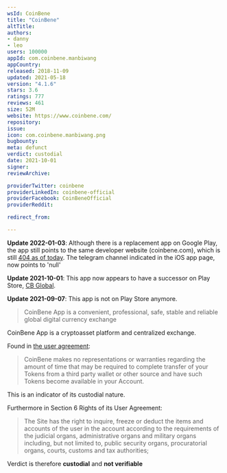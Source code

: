 ```yaml
---
wsId: CoinBene
title: "CoinBene"
altTitle: 
authors:
- danny
- leo
users: 100000
appId: com.coinbene.manbiwang
appCountry: 
released: 2018-11-09
updated: 2021-05-18
version: "4.1.6"
stars: 3.6
ratings: 777
reviews: 461
size: 52M
website: https://www.coinbene.com/
repository: 
issue: 
icon: com.coinbene.manbiwang.png
bugbounty: 
meta: defunct
verdict: custodial
date: 2021-10-01
signer: 
reviewArchive:

providerTwitter: coinbene
providerLinkedIn: coinbene-official
providerFacebook: CoinBeneOfficial
providerReddit: 

redirect_from:

---
```


**Update 2022-01-03**: Although there is a replacement app on Google Play, the app still points to the same developer website (coinbene.com), which is still [404 as of today](https://twitter.com/BitcoinWalletz/status/1477969064806916103). The telegram channel indicated in the iOS app page, now points to 'null'

**Update 2021-10-01**: This app now appears to have a successor on Play Store, [CB Global](https://play.google.com/store/apps/details?id=com.mingyue.liuli).

**Update 2021-09-07**: This app is not on Play Store anymore.

> CoinBene App is a convenient, professional, safe, stable and reliable global digital currency exchange

CoinBene App is a cryptoasset platform and centralized exchange.

Found in [the user agreement](https://www.coinbene.com/uc/userAgreement):

> CoinBene makes no representations or warranties regarding the amount of time that may be required to complete transfer of your Tokens from a third party wallet or other source and have such Tokens become available in your Account.

This is an indicator of its custodial nature.

Furthermore in Section 6 Rights of its User Agreement:

> The Site has the right to inquire, freeze or deduct the items and accounts of the user in the account according to the requirements of the judicial organs, administrative organs and military organs including, but not limited to, public security organs, procuratorial organs, courts, customs and tax authorities;

Verdict is therefore **custodial** and **not verifiable**
